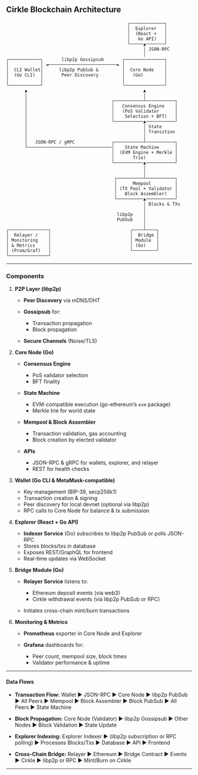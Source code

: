 ## Cirkle Blockchain Architecture

```
                                              ┌─────────────┐
                                              │  Explorer   │
                                              │  (React +   │
                                              │   Go API)   │
                                              └─────▲───────┘
                                                    │ JSON-RPC
                                                    │
┌────────────┐       libp2p Gossipsub       ┌───────────────┐
│            │ ◄──────────────────────────► │               │
│  CLI Wallet│      libp2p PubSub &         │  Core Node    │
│  (Go CLI)  │       Peer Discovery         │   (Go)        │
│            │                              │               │
└────────────┘                              └───────────────┘
       ▲                                            ▲
       │                                            │
       │                                ┌───────────┴───────────┐
       │                                │   Consensus Engine    │
       │                                │   (PoS Validator      │
       │                                │    Selection + BFT)   │
       │                                └───────────▲───────────┘
       │                                            │ State
       │                                            │ Transition
       │                                            │
       │   JSON-RPC / gRPC              ┌───────────┴───────────┐
       └────────────────────────────────│    State Machine      │
                                        │  (EVM Engine + Merkle │
                                        │       Trie)           │
                                        └───────────▲───────────┘
                                                    │
                                                    │
                                         ┌──────────┴───────────┐
                                         │      Mempool         │
                                         │ (TX Pool + Validator │
                                         │   Block Assembler)   │
                                         └──────────▲───────────┘
                                                    │ Blocks & TXs
                                                    │
                                          libp2p    │
                                          PubSub    │
                                                    │
┌───────────────┐                              ┌────┴────┐
│  Relayer /    │                              │  Bridge │
│ Monitoring    │                              │ Module  │
│ & Metrics     │                              │ (Go)    │
│ (Prom/Graf)   │                              └─────────┘
└───────────────┘
```

---

### Components

1. **P2P Layer (libp2p)**

   - **Peer Discovery** via mDNS/DHT
   - **Gossipsub** for:

     - Transaction propagation
     - Block propagation

   - **Secure Channels** (Noise/TLS)

2. **Core Node (Go)**

   - **Consensus Engine**

     - PoS validator selection
     - BFT finality

   - **State Machine**

     - EVM-compatible execution (go-ethereum’s `evm` package)
     - Merkle trie for world state

   - **Mempool & Block Assembler**

     - Transaction validation, gas accounting
     - Block creation by elected validator

   - **APIs**

     - JSON-RPC & gRPC for wallets, explorer, and relayer
     - REST for health checks

3. **Wallet (Go CLI & MetaMask-compatible)**

   - Key management (BIP-39, secp256k1)
   - Transaction creation & signing
   - Peer discovery for local devnet (optional via libp2p)
   - RPC calls to Core Node for balance & tx submission

4. **Explorer (React + Go API)**

   - **Indexer Service** (Go) subscribes to libp2p PubSub or polls JSON-RPC
   - Stores blocks/txs in database
   - Exposes REST/GraphQL for frontend
   - Real-time updates via WebSocket

5. **Bridge Module (Go)**

   - **Relayer Service** listens to:

     - Ethereum deposit events (via web3)
     - Cirkle withdrawal events (via libp2p PubSub or RPC)

   - Initiates cross-chain mint/burn transactions

6. **Monitoring & Metrics**

   - **Prometheus** exporter in Core Node and Explorer
   - **Grafana** dashboards for:

     - Peer count, mempool size, block times
     - Validator performance & uptime

---

#### Data Flows

- **Transaction Flow:**
  Wallet ▶ JSON-RPC ▶ Core Node ▶ libp2p PubSub ▶ All Peers ▶ Mempool ▶ Block Assembler ▶ Block PubSub ▶ All Peers ▶ State Machine

- **Block Propagation:**
  Core Node (Validator) ▶ libp2p Gossipsub ▶ Other Nodes ▶ Block Validation ▶ State Update

- **Explorer Indexing:**
  Explorer Indexer ▶ (libp2p subscription or RPC polling) ▶ Processes Blocks/Txs ▶ Database ▶ API ▶ Frontend

- **Cross-Chain Bridge:**
  Relayer ▶ Ethereum ▶ Bridge Contract ▶ Events ▶ Cirkle ▶ libp2p or RPC ▶ Mint/Burn on Cirkle

---
